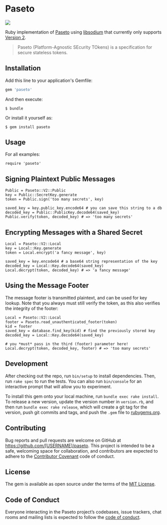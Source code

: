 # Paseto

![](https://travis-ci.org/mguymon/paseto.rb.svg?branch=master)

Ruby implementation of [Paseto](https://github.com/paragonie/paseto) using [libsodium](https://github.com/crypto-rb/rbnacl) that currently only supports [Version 2](https://github.com/paragonie/paseto/blob/master/docs/01-Protocol-Versions/Version2.md).

> Paseto (Platform-Agnostic SEcurity TOkens) is a specification for secure stateless tokens.

## Installation

Add this line to your application's Gemfile:

```ruby
gem 'paseto'
```

And then execute:

    $ bundle

Or install it yourself as:

    $ gem install paseto

## Usage

For all examples:

    require 'paseto'

## Signing Plaintext Public Messages

    Public = Paseto::V2::Public
    key = Public::SecretKey.generate
    token = Public.sign('too many secrets', key)

    saved_key = key.public_key.encode64 # you can save this string to a db
    decoded_key = Public::PublicKey.decode64(saved_key)
    Public.verify(token, decoded_key) # => 'too many secrets'

## Encrypting Messages with a Shared Secret

    Local = Paseto::V2::Local
    key = Local::Key.generate
    token = Local.encrypt('a fancy message', key)

    saved_key = key.encode64 # a base64 string representation of the key
    decoded_key = Local::Key.decode64(saved_key)
    Local.decrypt(token, decoded_key) # => 'a fancy message'

## Using the Message Footer

The message footer is transmitted plaintext, and can be used for key lookup.
Note that you always must still verify the token, as this also verifies the
integrity of the footer:

    Local = Paseto::V2::Local
    footer = Paseto.read_unauthenticated_footer(token)
    kid = footer
    saved_key = database.find_key(kid) # find the previously stored key
    decoded_key = Local::Key.decode64(saved_key)

    # you *must* pass in the third (footer) parameter here!
    Local.decrypt(token, decoded_key, footer) # => 'too many secrets'

## Development

After checking out the repo, run `bin/setup` to install dependencies. Then, run `rake spec` to run the tests. You can also run `bin/console` for an interactive prompt that will allow you to experiment.

To install this gem onto your local machine, run `bundle exec rake install`. To release a new version, update the version number in `version.rb`, and then run `bundle exec rake release`, which will create a git tag for the version, push git commits and tags, and push the `.gem` file to [rubygems.org](https://rubygems.org).

## Contributing

Bug reports and pull requests are welcome on GitHub at https://github.com/[USERNAME]/paseto. This project is intended to be a safe, welcoming space for collaboration, and contributors are expected to adhere to the [Contributor Covenant](http://contributor-covenant.org) code of conduct.

## License

The gem is available as open source under the terms of the [MIT License](https://opensource.org/licenses/MIT).

## Code of Conduct

Everyone interacting in the Paseto project’s codebases, issue trackers, chat rooms and mailing lists is expected to follow the [code of conduct](https://github.com/[USERNAME]/paseto/blob/master/CODE_OF_CONDUCT.md).
